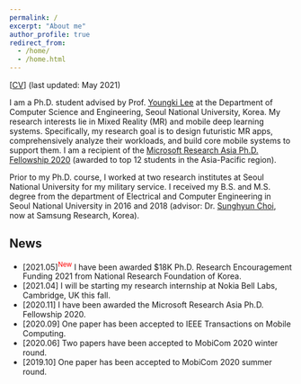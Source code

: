 ```yaml
---
permalink: /
excerpt: "About me"
author_profile: true
redirect_from: 
  - /home/
  - /home.html
---
```


[[CV](https://juheonyi.github.io/files/JuheonYi_CV.pdf)] (last updated: May 2021)

I am a Ph.D. student advised by Prof. [Youngki Lee](http://youngkilee.blogspot.com/) at the Department of Computer Science and Engineering, Seoul National University, Korea. My research interests lie in Mixed Reality (MR) and mobile deep learning systems. Specifically, my research goal is to design futuristic MR apps, comprehensively analyze their workloads, and build core mobile systems to support them. I am a recipient of the [Microsoft Research Asia Ph.D. Fellowship 2020](https://www.microsoft.com/en-us/research/academic-program/fellowships-microsoft-research-asia/#!fellows) (awarded to top 12 students in the Asia-Pacific region).

Prior to my Ph.D. course, I worked at two research institutes at Seoul National University for my military service. I received my B.S. and M.S. degree from the department of Electrical and Computer Engineering in Seoul National University in 2016 and 2018 (advisor: Dr. [Sunghyun Choi](https://sites.google.com/view/sunghyun-chois-home), now at Samsung Research, Korea). 

## News

* [2021.05]<sup><span style="color:red">New</span></sup> I have been awarded $18K Ph.D. Research Encouragement Funding 2021 from National Research Foundation of Korea.
* [2021.04] I will be starting my research internship at Nokia Bell Labs, Cambridge, UK this fall.
* [2020.11] I have been awarded the Microsoft Research Asia Ph.D. Fellowship 2020.
* [2020.09] One paper has been accepted to IEEE Transactions on Mobile Computing.
* [2020.06] Two papers have been accepted to MobiCom 2020 winter round.
* [2019.10] One paper has been accepted to MobiCom 2020 summer round.
